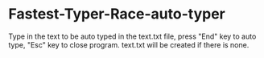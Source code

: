 # Fastest-Typer-Race-auto-typer

Type in the text to be auto typed in the text.txt file, press "End" key to auto type, "Esc" key to close program.
text.txt will be created if there is none.
